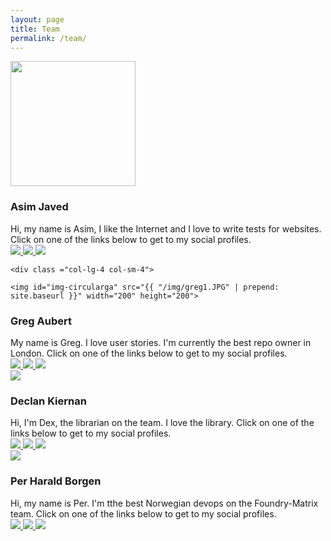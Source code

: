 ```yaml
---
layout: page
title: Team
permalink: /team/
---
```


<script>
$( document ).ready(function() {

$("#img-circulardk").hover( function(){
	$("#img-circulardk").attr('src', "http://foundry-matrix.github.io/fmblog/img/cup2.JPG");
	console.log("mouse on");

}, function(){
	$("#img-circulardk").attr('src', "http://foundry-matrix.github.io/fmblog/img/cup1.JPG");
	console.log("mouse off");
});


$("#img-circularphb").hover( function(){
	$("#img-circularphb").attr('src', "http://foundry-matrix.github.io/fmblog/img/per2.jpg");
	console.log("mouse on");

}, function(){
	$("#img-circularphb").attr('src', "http://foundry-matrix.github.io/fmblog/img/per1.jpg");
	
	console.log("mouse off");
});


$("#img-circularaj").hover( function(){
	$("#img-circularaj").attr('src', "http://foundry-matrix.github.io/fmblog/img/asim2.JPG");
	console.log("mouse on");

}, function(){
	$("#img-circularaj").attr('src', "http://foundry-matrix.github.io/fmblog/img/asim1.JPG");
	
	console.log("mouse off");
});


$("#img-circularga").hover(function(){
	$("#img-circularga").attr('src', "http://foundry-matrix.github.io/fmblog/img/greg2.JPG");
	console.log("mouse on");

}, function(){
	$("#img-circularga").attr('src', "http://foundry-matrix.github.io/fmblog/img/greg1.JPG");
	
	console.log("mouse off");
});




});




</script>



<div class="colour">



<div class="row team_row">
	<div class ="col-lg-4 col-sm-4">
		<img  id="img-circularaj" src="{{ "/img/asim1.JPG" | prepend: site.baseurl }}" width="200" height="200">

</div>

<div class ="col-lg-8 col-sm-8">
<h3 class="name">Asim Javed</h3>
Hi, my name is Asim, I like the Internet and I love to write tests for websites. Click on one of the links below to get to my social profiles.

<div class="social_box">
<a href="https://www.linkedin.com/">
<img class="social_icon" src="http://cdn.flaticon.com/png/256/8707.png">
</a>
<a href="https://github.com/asimjaved">
<img class="social_icon" src="http://upload.wikimedia.org/wikipedia/commons/thumb/9/91/Octicons-mark-github.svg/2000px-Octicons-mark-github.svg.png">
</a>
<a href="http://www.codewars.com/users/AsimJaved">
<img class="social_icon" src="https://crunchbase-production-res.cloudinary.com/image/upload/c_pad,h_98,w_98/v1400019742/pbpj9oxf1ipwrisnj9ia.png">
</a>
</div>
</div>
</div>

<div class="row team_row">

	<div class ="col-lg-4 col-sm-4">

	<img id="img-circularga" src="{{ "/img/greg1.JPG" | prepend: site.baseurl }}" width="200" height="200">


</div>

<div class ="col-lg-8 col-sm-8">
	<h3 class="name">Greg Aubert</h3>
My name is Greg. I love user stories. I'm currently the best repo owner in London. Click on one of the links below to get to my social profiles.
<div class="social_box">
<a href="uk.linkedin.com/in/gregaubert/">
<img class="social_icon" src="http://cdn.flaticon.com/png/256/8707.png">
</a>
<a href="https://github.com/gregaubs">
<img class="social_icon" src="http://upload.wikimedia.org/wikipedia/commons/thumb/9/91/Octicons-mark-github.svg/2000px-Octicons-mark-github.svg.png">
</a>
<a href="http://www.codewars.com/users/gregaubs">
<img class="social_icon" src="https://crunchbase-production-res.cloudinary.com/image/upload/c_pad,h_98,w_98/v1400019742/pbpj9oxf1ipwrisnj9ia.png">
</a>

</div>

</div>

</div>





<div class="row team_row">
	<div class ="col-lg-4 col-sm-4">
	<img id="img-circulardk" src="{{ "/img/cup1.JPG" | prepend: site.baseurl }}">
</div>

<div class ="col-lg-8 col-sm-8">
	<h3 class="name">Declan Kiernan</h3>
	Hi, I'm Dex, the librarian on the team. I love the library. Click on one of the links below to get to my social profiles.
<div class="social_box">
<a href="https://www.linkedin.com/">
<img class="social_icon" src="http://cdn.flaticon.com/png/256/8707.png">
</a>
<a href="https://github.com/warringgod">
<img class="social_icon" src="http://upload.wikimedia.org/wikipedia/commons/thumb/9/91/Octicons-mark-github.svg/2000px-Octicons-mark-github.svg.png">
</a>

<a href="https://www.codewars.com">
<img class="social_icon" src="https://crunchbase-production-res.cloudinary.com/image/upload/c_pad,h_98,w_98/v1400019742/pbpj9oxf1ipwrisnj9ia.png">
</a>
</div>

</div>
</div>

<div class="row team_row">
	<div class ="col-lg-4 col-sm-4">
	<img id="img-circularphb" src="{{ "/img/per1.jpg" | prepend: site.baseurl }}">
	</div>

<div class ="col-lg-8 col-sm-8">
<h3 class="name">Per Harald Borgen</h3>
Hi, my name is Per. I'm tthe best Norwegian devops on the Foundry-Matrix team. Click on one of the links below to get to my social profiles.
<div class="social_box">
<a href="https://www.linkedin.com/profile/view?id=92593053">
<img class="social_icon" src="http://cdn.flaticon.com/png/256/8707.png">
</a>
<a href="https://github.com/perborgen">
<img class="social_icon" src="http://upload.wikimedia.org/wikipedia/commons/thumb/9/91/Octicons-mark-github.svg/2000px-Octicons-mark-github.svg.png">
</a>
<a href="http://www.codewars.com/users/mrborgen">
<img class="social_icon" src="https://crunchbase-production-res.cloudinary.com/image/upload/c_pad,h_98,w_98/v1400019742/pbpj9oxf1ipwrisnj9ia.png">
</a>
</div>


</div>
</div>



</div>





